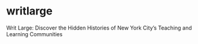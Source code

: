# writlarge
Writ Large: Discover the Hidden Histories of New York City’s Teaching and Learning Communities
